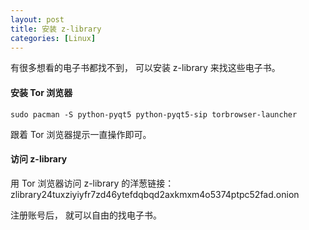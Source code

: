 ```yaml
---
layout: post
title: 安装 z-library
categories: [Linux]
---
```


有很多想看的电子书都找不到， 可以安装 z-library 来找这些电子书。

#### 安装 Tor 浏览器
```shell
sudo pacman -S python-pyqt5 python-pyqt5-sip torbrowser-launcher
```

跟着 Tor 浏览器提示一直操作即可。

#### 访问 z-library
用 Tor 浏览器访问 z-library 的洋葱链接： zlibrary24tuxziyiyfr7zd46ytefdqbqd2axkmxm4o5374ptpc52fad.onion 

注册账号后， 就可以自由的找电子书。
